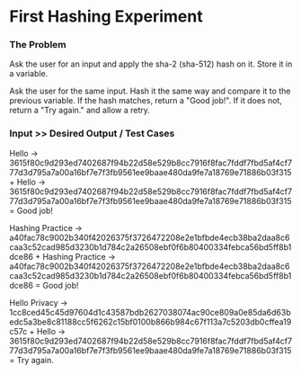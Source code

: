 # First Hashing Experiment

### The Problem

Ask the user for an input and apply the sha-2 (sha-512) hash on it. Store it in a variable.

Ask the user for the same input. Hash it the same way and compare it to the previous variable. If the hash matches, return a "Good job!". If it does not, return a "Try again." and allow a retry.

### Input >> Desired Output / Test Cases

Hello -> 3615f80c9d293ed7402687f94b22d58e529b8cc7916f8fac7fddf7fbd5af4cf777d3d795a7a00a16bf7e7f3fb9561ee9baae480da9fe7a18769e71886b03f315 + Hello -> 3615f80c9d293ed7402687f94b22d58e529b8cc7916f8fac7fddf7fbd5af4cf777d3d795a7a00a16bf7e7f3fb9561ee9baae480da9fe7a18769e71886b03f315 = Good job!

Hashing Practice -> a40fac78c9002b340f42026375f3726472208e2e1bfbde4ecb38ba2daa8c6caa3c52cad985d3230b1d784c2a26508ebf0f6b80400334febca56bd5ff8b1dce86 + Hashing Practice -> a40fac78c9002b340f42026375f3726472208e2e1bfbde4ecb38ba2daa8c6caa3c52cad985d3230b1d784c2a26508ebf0f6b80400334febca56bd5ff8b1dce86 = Good job! 

Hello Privacy -> 1cc8ced45c45d97604d1c43587bdb2627038074ac90ce809a0e85da6d63bedc5a3be8c81188cc5f6262c15bf0100b866b984c67f113a7c5203db0cffea19c57c + Hello -> 3615f80c9d293ed7402687f94b22d58e529b8cc7916f8fac7fddf7fbd5af4cf777d3d795a7a00a16bf7e7f3fb9561ee9baae480da9fe7a18769e71886b03f315 = Try again.